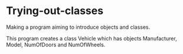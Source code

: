 # Trying-out-classes
Making a program aiming to introduce objects and classes.

This program creates a class Vehicle which has objects Manufacturer, Model, NumOfDoors and NumOfWheels.
